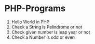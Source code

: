 # PHP-Programs

1. Hello World in PHP
2. Check a String is Pelindrome or not
3. Check given number is leap year or not
4. Check a Number is odd or even